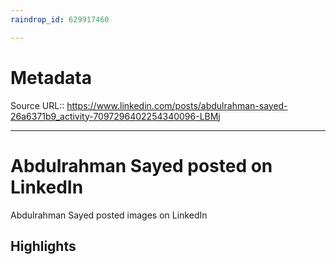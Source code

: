 ```yaml
---
raindrop_id: 629917460

---
```


# Metadata
Source URL:: https://www.linkedin.com/posts/abdulrahman-sayed-26a6371b9_activity-7097296402254340096-LBMj


---
# Abdulrahman Sayed posted on LinkedIn

Abdulrahman Sayed posted images on LinkedIn

## Highlights
